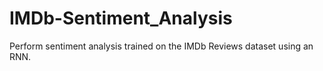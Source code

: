 # IMDb-Sentiment_Analysis
Perform sentiment analysis trained on the IMDb Reviews dataset using an RNN.
